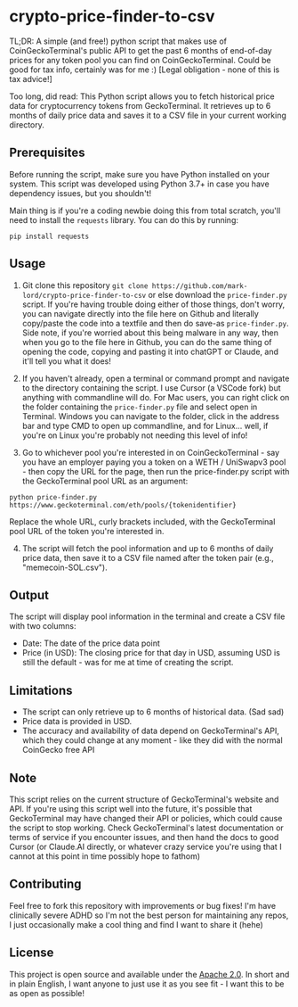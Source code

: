 # crypto-price-finder-to-csv
TL;DR: A simple (and free!) python script that makes use of CoinGeckoTerminal's public API to get the past 6 months of end-of-day prices for any token pool you can find on CoinGeckoTerminal. Could be good for tax info, certainly was for me :) [Legal obligation - none of this is tax advice!]

Too long, did read: 
This Python script allows you to fetch historical price data for cryptocurrency tokens from GeckoTerminal. It retrieves up to 6 months of daily price data and saves it to a CSV file in your current working directory.

## Prerequisites

Before running the script, make sure you have Python installed on your system. This script was developed using Python 3.7+ in case you have dependency issues, but you shouldn't!

Main thing is if you're a coding newbie doing this from total scratch, you'll need to install the `requests` library. You can do this by running:

```
pip install requests
```

## Usage

1. Git clone this repository `git clone https://github.com/mark-lord/crypto-price-finder-to-csv` or else download the `price-finder.py` script. If you're having trouble doing either of those things, don't worry, you can navigate directly into the file here on Github and literally copy/paste the code into a textfile and then do save-as `price-finder.py`. Side note, if you're worried about this being malware in any way, then when you go to the file here in Github, you can do the same thing of opening the code, copying and pasting it into chatGPT or Claude, and it'll tell you what it does!

2. If you haven't already, open a terminal or command prompt and navigate to the directory containing the script. I use Cursor (a VSCode fork) but anything with commandline will do. For Mac users, you can right click on the folder containing the `price-finder.py` file and select open in Terminal. Windows you can navigate to the folder, click in the address bar and type CMD to open up commandline, and for Linux... well, if you're on Linux you're probably not needing this level of info!

3. Go to whichever pool you're interested in on CoinGeckoTerminal - say you have an employer paying you a token on a WETH / UniSwapv3 pool - then copy the URL for the page, then run the price-finder.py script with the GeckoTerminal pool URL as an argument:

```
python price-finder.py https://www.geckoterminal.com/eth/pools/{tokenidentifier}
```

Replace the whole URL, curly brackets included, with the GeckoTerminal pool URL of the token you're interested in.

4. The script will fetch the pool information and up to 6 months of daily price data, then save it to a CSV file named after the token pair (e.g., "memecoin-SOL.csv").

## Output

The script will display pool information in the terminal and create a CSV file with two columns:
- Date: The date of the price data point
- Price (in USD): The closing price for that day in USD, assuming USD is still the default - was for me at time of creating the script.

## Limitations

- The script can only retrieve up to 6 months of historical data. (Sad sad)
- Price data is provided in USD.
- The accuracy and availability of data depend on GeckoTerminal's API, which they could change at any moment - like they did with the normal CoinGecko free API

## Note

This script relies on the current structure of GeckoTerminal's website and API. If you're using this script well into the future, it's possible that GeckoTerminal may have changed their API or policies, which could cause the script to stop working. Check GeckoTerminal's latest documentation or terms of service if you encounter issues, and then hand the docs to good Cursor (or Claude.AI directly, or whatever crazy service you're using that I cannot at this point in time possibly hope to fathom)

## Contributing

Feel free to fork this repository with improvements or bug fixes! I'm have clinically severe ADHD so I'm not the best person for maintaining any repos, I just occasionally make a cool thing and find I want to share it (hehe)

## License

This project is open source and available under the [Apache 2.0](LICENSE). In short and in plain English, I want anyone to just use it as you see fit - I want this to be as open as possible!


